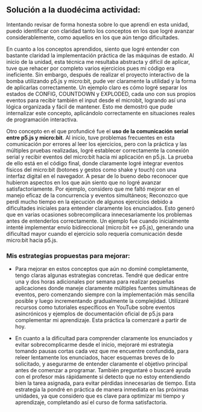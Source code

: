 ## Solución a la duodécima actividad:
Intentando revisar de forma honesta sobre lo que aprendí en esta unidad, puedo identificar con claridad tanto los conceptos en los que logré avanzar considerablemente, como aquellos en los que aún tengo dificultades.

En cuanto a los conceptos aprendidos, siento que logré entender con bastante claridad la implementación práctica de las máquinas de estado. Al inicio de la unidad, esta técnica me resultaba abstracta y difícil de aplicar, tuve que rehacer por completo varios ejercicios pues mi código era ineficiente. Sin embargo, después de realizar el proyecto interactivo de la bomba utilizando p5.js y micro:bit, pude ver claramente la utilidad y la forma de aplicarlas correctamente. Un ejemplo claro es cómo logré separar los estados de CONFIG, COUNTDOWN y EXPLODED, cada uno con sus propios eventos para recibir también el input desde el microbit, logrando así una lógica organizada y fácil de mantener. Esto me demostró que pude internalizar este concepto, aplicándolo correctamente en situaciones reales de programación interactiva.

Otro concepto en el que profundicé fue el **uso de la comunicación serial entre p5.js y micro:bit**. Al inicio, tuve problemas frecuentes en esta comunicación por errores al leer los ejercicios, pero con la práctica y las múltiples pruebas realizadas, logré establecer correctamente la conexión serial y recibir eventos del micro:bit hacia mi aplicación en p5.js. La prueba de ello está en el código final, donde claramente logré integrar eventos físicos del micro:bit (botones y gestos como shake y touch) con una interfaz digital en el navegador. A pesar de lo bueno debo reconocer que hubieron aspectos en los que aún siento que no logré avanzar satisfactoriamente. Por ejemplo, considero que me faltó mejorar en el manejo eficaz de la concurrencia y eventos simultáneos; Reconozco que perdí mucho tiempo en la ejecución de algunos ejercicios debido a dificultades iniciales para entender claramente los enunciados. Esto generó que en varias ocasiones sobrecomplicara innecesariamente los problemas antes de entenderlos correctamente. Un ejemplo fue cuando inicialmente intenté implementar envío bidireccional (micro:bit ↔ p5.js), generando una dificultad mayor cuando el ejercicio solo requería comunicación desde micro:bit hacia p5.js.

### Mis estrategias propuestas para mejorar:

- Para mejorar en estos conceptos que aún no dominé completamente, tengo claras algunas estrategias concretas. Tendré que dedicar entre una y dos horas adicionales por semana para realizar pequeñas aplicaciones donde maneje claramente múltiples fuentes simultáneas de eventos, pero comenzando siempre con la implementación más sencilla posible y luego incrementando gradualmente la complejidad. Utilizaré recursos como tutoriales específicos en YouTube sobre eventos asincrónicos y ejemplos de documentación oficial de p5.js para complementar mi aprendizaje. Esta práctica la comenzaré a partir de hoy.

- En cuanto a la dificultad para comprender claramente los enunciados y evitar sobrecomplicarme desde el inicio, mejoraré mi estrategia tomando pausas cortas cada vez que me encuentre confundida, para releer lentamente los enunciados, hacer esquemas breves de lo solicitado, y asegurarme de entender claramente el objetivo principal antes de comenzar a programar. También preguntaré o buscaré ayuda con el profesor más rápidamente si detecto que no estoy entendiendo bien la tarea asignada, para evitar pérdidas innecesarias de tiempo. Esta estrategia la pondré en práctica de manera inmediata en las próximas unidades, ya que considero que es clave para optimizar mi tiempo y aprendizaje, completando así el curso de forma satisfactoria.
